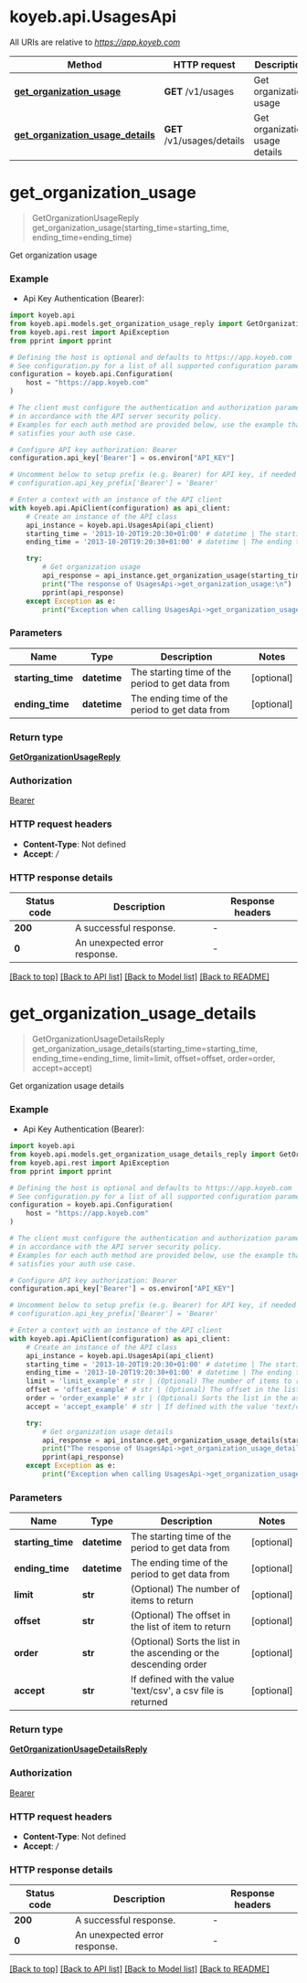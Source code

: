 # koyeb.api.UsagesApi

All URIs are relative to *https://app.koyeb.com*

Method | HTTP request | Description
------------- | ------------- | -------------
[**get_organization_usage**](UsagesApi.md#get_organization_usage) | **GET** /v1/usages | Get organization usage
[**get_organization_usage_details**](UsagesApi.md#get_organization_usage_details) | **GET** /v1/usages/details | Get organization usage details


# **get_organization_usage**
> GetOrganizationUsageReply get_organization_usage(starting_time=starting_time, ending_time=ending_time)

Get organization usage

### Example

* Api Key Authentication (Bearer):

```python
import koyeb.api
from koyeb.api.models.get_organization_usage_reply import GetOrganizationUsageReply
from koyeb.api.rest import ApiException
from pprint import pprint

# Defining the host is optional and defaults to https://app.koyeb.com
# See configuration.py for a list of all supported configuration parameters.
configuration = koyeb.api.Configuration(
    host = "https://app.koyeb.com"
)

# The client must configure the authentication and authorization parameters
# in accordance with the API server security policy.
# Examples for each auth method are provided below, use the example that
# satisfies your auth use case.

# Configure API key authorization: Bearer
configuration.api_key['Bearer'] = os.environ["API_KEY"]

# Uncomment below to setup prefix (e.g. Bearer) for API key, if needed
# configuration.api_key_prefix['Bearer'] = 'Bearer'

# Enter a context with an instance of the API client
with koyeb.api.ApiClient(configuration) as api_client:
    # Create an instance of the API class
    api_instance = koyeb.api.UsagesApi(api_client)
    starting_time = '2013-10-20T19:20:30+01:00' # datetime | The starting time of the period to get data from (optional)
    ending_time = '2013-10-20T19:20:30+01:00' # datetime | The ending time of the period to get data from (optional)

    try:
        # Get organization usage
        api_response = api_instance.get_organization_usage(starting_time=starting_time, ending_time=ending_time)
        print("The response of UsagesApi->get_organization_usage:\n")
        pprint(api_response)
    except Exception as e:
        print("Exception when calling UsagesApi->get_organization_usage: %s\n" % e)
```



### Parameters


Name | Type | Description  | Notes
------------- | ------------- | ------------- | -------------
 **starting_time** | **datetime**| The starting time of the period to get data from | [optional] 
 **ending_time** | **datetime**| The ending time of the period to get data from | [optional] 

### Return type

[**GetOrganizationUsageReply**](GetOrganizationUsageReply.md)

### Authorization

[Bearer](../README.md#Bearer)

### HTTP request headers

 - **Content-Type**: Not defined
 - **Accept**: */*

### HTTP response details

| Status code | Description | Response headers |
|-------------|-------------|------------------|
**200** | A successful response. |  -  |
**0** | An unexpected error response. |  -  |

[[Back to top]](#) [[Back to API list]](../README.md#documentation-for-api-endpoints) [[Back to Model list]](../README.md#documentation-for-models) [[Back to README]](../README.md)

# **get_organization_usage_details**
> GetOrganizationUsageDetailsReply get_organization_usage_details(starting_time=starting_time, ending_time=ending_time, limit=limit, offset=offset, order=order, accept=accept)

Get organization usage details

### Example

* Api Key Authentication (Bearer):

```python
import koyeb.api
from koyeb.api.models.get_organization_usage_details_reply import GetOrganizationUsageDetailsReply
from koyeb.api.rest import ApiException
from pprint import pprint

# Defining the host is optional and defaults to https://app.koyeb.com
# See configuration.py for a list of all supported configuration parameters.
configuration = koyeb.api.Configuration(
    host = "https://app.koyeb.com"
)

# The client must configure the authentication and authorization parameters
# in accordance with the API server security policy.
# Examples for each auth method are provided below, use the example that
# satisfies your auth use case.

# Configure API key authorization: Bearer
configuration.api_key['Bearer'] = os.environ["API_KEY"]

# Uncomment below to setup prefix (e.g. Bearer) for API key, if needed
# configuration.api_key_prefix['Bearer'] = 'Bearer'

# Enter a context with an instance of the API client
with koyeb.api.ApiClient(configuration) as api_client:
    # Create an instance of the API class
    api_instance = koyeb.api.UsagesApi(api_client)
    starting_time = '2013-10-20T19:20:30+01:00' # datetime | The starting time of the period to get data from (optional)
    ending_time = '2013-10-20T19:20:30+01:00' # datetime | The ending time of the period to get data from (optional)
    limit = 'limit_example' # str | (Optional) The number of items to return (optional)
    offset = 'offset_example' # str | (Optional) The offset in the list of item to return (optional)
    order = 'order_example' # str | (Optional) Sorts the list in the ascending or the descending order (optional)
    accept = 'accept_example' # str | If defined with the value 'text/csv', a csv file is returned (optional)

    try:
        # Get organization usage details
        api_response = api_instance.get_organization_usage_details(starting_time=starting_time, ending_time=ending_time, limit=limit, offset=offset, order=order, accept=accept)
        print("The response of UsagesApi->get_organization_usage_details:\n")
        pprint(api_response)
    except Exception as e:
        print("Exception when calling UsagesApi->get_organization_usage_details: %s\n" % e)
```



### Parameters


Name | Type | Description  | Notes
------------- | ------------- | ------------- | -------------
 **starting_time** | **datetime**| The starting time of the period to get data from | [optional] 
 **ending_time** | **datetime**| The ending time of the period to get data from | [optional] 
 **limit** | **str**| (Optional) The number of items to return | [optional] 
 **offset** | **str**| (Optional) The offset in the list of item to return | [optional] 
 **order** | **str**| (Optional) Sorts the list in the ascending or the descending order | [optional] 
 **accept** | **str**| If defined with the value &#39;text/csv&#39;, a csv file is returned | [optional] 

### Return type

[**GetOrganizationUsageDetailsReply**](GetOrganizationUsageDetailsReply.md)

### Authorization

[Bearer](../README.md#Bearer)

### HTTP request headers

 - **Content-Type**: Not defined
 - **Accept**: */*

### HTTP response details

| Status code | Description | Response headers |
|-------------|-------------|------------------|
**200** | A successful response. |  -  |
**0** | An unexpected error response. |  -  |

[[Back to top]](#) [[Back to API list]](../README.md#documentation-for-api-endpoints) [[Back to Model list]](../README.md#documentation-for-models) [[Back to README]](../README.md)


